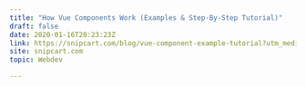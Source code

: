 ```yaml
---
title: "How Vue Components Work (Examples & Step-By-Step Tutorial)"
draft: false
date: 2020-01-16T20:23:23Z
link: https://snipcart.com/blog/vue-component-example-tutorial?utm_medium=RSS&utm_source=hune
site: snipcart.com
topic: Webdev  

---
```

